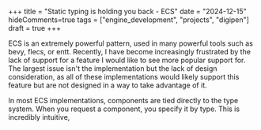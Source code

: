 +++
title = "Static typing is holding you back - ECS"
date = "2024-12-15"
hideComments=true
tags = ["engine_development", "projects", "digipen"]
draft = true
+++

ECS is an extremely powerful pattern, used in many powerful tools such as bevy, flecs, or entt. Recently, I have become increasingly frustrated by the lack of support for a feature I would like to see more popular support for. The largest issue isn't the implementation but the lack of design consideration, as all of these implementations would likely support this feature but are not designed in a way to take advantage of it.

In most ECS implementations, components are tied directly to the type system. When you request a component, you specify it by type. This is incredibly intuitive, 